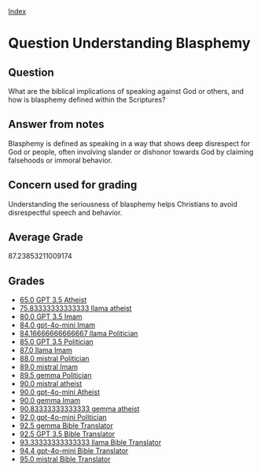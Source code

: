 
[Index](../../index.md)
# Question Understanding Blasphemy
## Question
What are the biblical implications of speaking against God or others, and how is blasphemy defined within the Scriptures?

## Answer from notes
Blasphemy is defined as speaking in a way that shows deep disrespect for God or people, often involving slander or dishonor towards God by claiming falsehoods or immoral behavior.

## Concern used for grading
Understanding the seriousness of blasphemy helps Christians to avoid disrespectful speech and behavior.

## Average Grade
87.23853211009174

## Grades
 * [65.0 GPT 3.5 Atheist](../answers/GPT_3.5_Atheist/Understanding_Blasphemy.md)
 * [75.83333333333333 llama atheist](../answers/llama_atheist/Understanding_Blasphemy.md)
 * [80.0 GPT 3.5 Imam](../answers/GPT_3.5_Imam/Understanding_Blasphemy.md)
 * [84.0 gpt-4o-mini Imam](../answers/gpt-4o-mini_Imam/Understanding_Blasphemy.md)
 * [84.16666666666667 llama Politician](../answers/llama_Politician/Understanding_Blasphemy.md)
 * [85.0 GPT 3.5 Politician](../answers/GPT_3.5_Politician/Understanding_Blasphemy.md)
 * [87.0 llama Imam](../answers/llama_Imam/Understanding_Blasphemy.md)
 * [88.0 mistral Politician](../answers/mistral_Politician/Understanding_Blasphemy.md)
 * [89.0 mistral Imam](../answers/mistral_Imam/Understanding_Blasphemy.md)
 * [89.5 gemma Politician](../answers/gemma_Politician/Understanding_Blasphemy.md)
 * [90.0 mistral atheist](../answers/mistral_atheist/Understanding_Blasphemy.md)
 * [90.0 gpt-4o-mini Atheist](../answers/gpt-4o-mini_Atheist/Understanding_Blasphemy.md)
 * [90.0 gemma Imam](../answers/gemma_Imam/Understanding_Blasphemy.md)
 * [90.83333333333333 gemma atheist](../answers/gemma_atheist/Understanding_Blasphemy.md)
 * [92.0 gpt-4o-mini Politician](../answers/gpt-4o-mini_Politician/Understanding_Blasphemy.md)
 * [92.5 gemma Bible Translator](../answers/gemma_Bible_Translator/Understanding_Blasphemy.md)
 * [92.5 GPT 3.5 Bible Translator](../answers/GPT_3.5_Bible_Translator/Understanding_Blasphemy.md)
 * [93.33333333333333 llama Bible Translator](../answers/llama_Bible_Translator/Understanding_Blasphemy.md)
 * [94.4 gpt-4o-mini Bible Translator](../answers/gpt-4o-mini_Bible_Translator/Understanding_Blasphemy.md)
 * [95.0 mistral Bible Translator](../answers/mistral_Bible_Translator/Understanding_Blasphemy.md)
